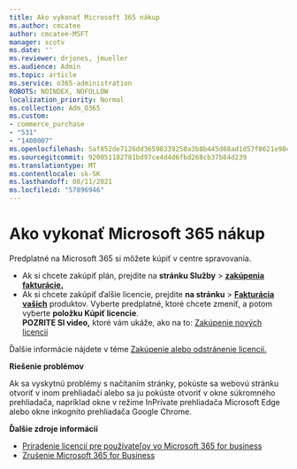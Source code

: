 ```yaml
---
title: Ako vykonať Microsoft 365 nákup
ms.author: cmcatee
author: cmcatee-MSFT
manager: scotv
ms.date: ''
ms.reviewer: drjones, jmueller
ms.audience: Admin
ms.topic: article
ms.service: o365-administration
ROBOTS: NOINDEX, NOFOLLOW
localization_priority: Normal
ms.collection: Adm_O365
ms.custom:
- commerce_purchase
- "531"
- "1400007"
ms.openlocfilehash: 5af852de7126dd36598339250a3b8b445d88ad1d57f8621e90c8818e8959f12b
ms.sourcegitcommit: 920051182781bd97ce4d4d6fbd268cb37b84d239
ms.translationtype: MT
ms.contentlocale: sk-SK
ms.lasthandoff: 08/11/2021
ms.locfileid: "57896946"
---
```

# <a name="how-to-make-a-microsoft-365-purchase"></a>Ako vykonať Microsoft 365 nákup

Predplatné na Microsoft 365 si môžete kúpiť v centre spravovania.
  
- Ak si chcete zakúpiť plán, prejdite na **stránku Služby** \> **[zakúpenia fakturácie.](https://go.microsoft.com/fwlink/p/?linkid=868433)**
- Ak si chcete zakúpiť ďalšie licencie, prejdite **na stránku** \> **[Fakturácia vašich](https://go.microsoft.com/fwlink/p/?linkid=842054)** produktov. Vyberte predplatné, ktoré chcete zmeniť, a potom vyberte **položku Kúpiť licencie**.\
**POZRITE SI video,** ktoré vám ukáže, ako na to: [Zakúpenie nových licencií](https://go.microsoft.com/fwlink/p/?linkid=2154857)
  
Ďalšie informácie nájdete v téme [Zakúpenie alebo odstránenie licencií.](https://docs.microsoft.com/microsoft-365/commerce/licenses/buy-licenses)

**Riešenie problémov**

Ak sa vyskytnú problémy s načítaním stránky, pokúste sa webovú stránku otvoriť v inom prehliadači alebo sa ju pokúste otvoriť v okne súkromného prehliadača, napríklad okne v režime InPrivate prehliadača Microsoft Edge alebo okne inkognito prehliadača Google Chrome.

**Ďalšie zdroje informácií**
  
- [Priradenie licencií pre používateľov vo Microsoft 365 for business](https://docs.microsoft.com/microsoft-365/admin/add-users/add-users)
- [Zrušenie Microsoft 365 for Business](https://docs.microsoft.com/microsoft-365/commerce/subscriptions/cancel-your-subscription)